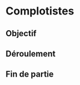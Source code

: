 Complotistes
============

Objectif
---------

Déroulement
-----------

Fin de partie
-------------

